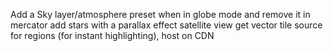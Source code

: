 Add a Sky layer/atmosphere preset when in globe mode and remove it in mercator
add stars with a parallax effect
satellite view
get vector tile source for regions (for instant highlighting), host on CDN